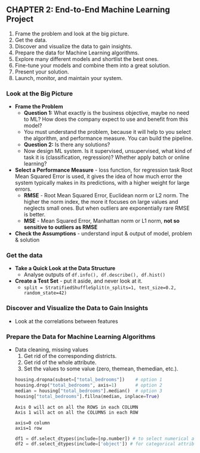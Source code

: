 ## CHAPTER 2: End-to-End Machine Learning Project
1. Frame the problem and look at the big picture.
2. Get the data.
3. Discover and visualize the data to gain insights.
4. Prepare the data for Machine Learning algorithms.
5. Explore many different models and shortlist the best ones.
6. Fine-tune your models and combine them into a great solution.
7. Present your solution.
8. Launch, monitor, and maintain your system.

### Look at the Big Picture
- **Frame the Problem**
    - **Question 1:** What exactly is the business objective, maybe no need to ML? How does the company expect to use and benefit from this model?
    - You must understand the problem, because it will help to you select the algorithm, and performance measure. You can build the pipeline.
    - **Question 2:** Is there any solutions?
    - Now design ML system. Is it supervised, unsupervised, what kind of task it is (classification, regression)? Whether apply batch or online learning?
- **Select a Performance Measure** - loss function, for regression task Root Mean Squared Error is used, it gives the idea of how much error the system typically makes in its predictions, with a higher weight for large errors.
    - **RMSE** - Root Mean Squared Error, Euclidean norm or L2 norm. The higher the norm index, the more it focuses on large values and neglects small ones. But when outliers are exponentially rare RMSE is better.
    - **MSE** - Mean Squared Error, Manhattan norm or L1 norm, **not so sensitive to outliers as RMSE**
- **Check the Assumptions** - understand input & output of model, problem & solution

### Get the data
- **Take a Quick Look at the Data Structure**
    - Analyse outputs of `df.info(), df.describe(), df.hist()`
- **Create a Test Set** - put it aside, and never look at it.
    - `split = StratifiedShuffleSplit(n_splits=1, test_size=0.2, random_state=42)`

### Discover and Visualize the Data to Gain Insights
- Look at the correlations between features

### Prepare the Data for Machine Learning Algorithms
- Data cleaning, missing values
    1. Get rid of the corresponding districts.
    2. Get rid of the whole attribute.
    3. Set the values to some value (zero, themean, themedian, etc.).
    ```py
    housing.dropna(subset=["total_bedrooms"])    # option 1
    housing.drop("total_bedrooms", axis=1)       # option 2
    median = housing["total_bedrooms"].median()  # option 3
    housing["total_bedrooms"].fillna(median, inplace=True)
    ```
    ```    
    Axis 0 will act on all the ROWS in each COLUMN    
    Axis 1 will act on all the COLUMNS in each ROW

    axis=0 column
    axis=1 row
    ```    
    ```py
    df1 = df.select_dtypes(include=[np.number]) # to select numerical attributes
    df2 = df.select_dtypes(include=['object']) # for categorical attributes

    ```
